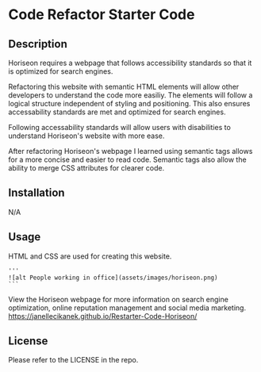 # Code Refactor Starter Code

## Description

Horiseon requires a webpage that follows accessibility standards so that it is optimized for search engines. 

Refactoring this website with semantic HTML elements will allow other developers to understand the code more easiliy. The elements will follow a logical structure independent of styling and positioning. This also ensures accessability standards are met and optimized for search engines. 

Following accessability standards will allow users with disabilities to understand Horiseon's website with more ease.

After refactoring Horiseon's webpage I learned using semantic tags allows for a more concise and easier to read code. Semantic tags also allow the ability to merge CSS attributes for clearer code. 

## Installation

N/A

## Usage

HTML and CSS are used for creating this website.

    '''
    ![alt People working in office](assets/images/horiseon.png)
    ```
View the Horiseon webpage for more information on search engine optimization, online reputation management and social media marketing.
https://janellecikanek.github.io/Restarter-Code-Horiseon/
## License

Please refer to the LICENSE in the repo.
